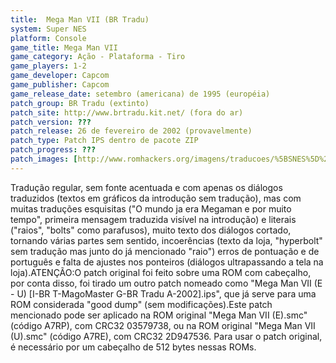 ```yaml
---
title:  Mega Man VII (BR Tradu)
system: Super NES
platform: Console
game_title: Mega Man VII
game_category: Ação - Plataforma - Tiro
game_players: 1-2
game_developer: Capcom
game_publisher: Capcom
game_release_date: setembro (americana) de 1995 (européia)
patch_group: BR Tradu (extinto)
patch_site: http://www.brtradu.kit.net/ (fora do ar)
patch_version: ???
patch_release: 26 de fevereiro de 2002 (provavelmente)
patch_type: Patch IPS dentro de pacote ZIP
patch_progress: ???
patch_images: [http://www.romhackers.org/imagens/traducoes/%5BSNES%5D%20Mega%20Man%20VII%20-%201.png,http://www.romhackers.org/imagens/traducoes/%5BSNES%5D%20Mega%20Man%20VII%20-%20BR%20Tradu%20-%202.png,http://www.romhackers.org/imagens/traducoes/%5BSNES%5D%20Mega%20Man%20VII%20-%20BR%20Tradu%20-%203.png]
---
```

Tradução regular, sem fonte acentuada e com apenas os diálogos traduzidos (textos em gráficos da introdução sem tradução), mas com muitas traduções esquisitas ("O mundo ja era Megaman e por muito tempo", primeira mensagem traduzida visível na introdução) e literais ("raios", "bolts" como parafusos), muito texto dos diálogos cortado, tornando várias partes sem sentido, incoerências (texto da loja, "hyperbolt" sem tradução mas junto do já mencionado "raio") erros de pontuação e de português e falta de ajustes nos ponteiros (diálogos ultrapassando a tela na loja).ATENÇÃO:O patch original foi feito sobre uma ROM com cabeçalho, por conta disso, foi tirado um outro patch nomeado como "Mega Man VII (E - U) [I-BR T-MagoMaster G-BR Tradu A-2002].ips", que já serve para uma ROM considerada "good dump" (sem modificações).Este patch mencionado pode ser aplicado na ROM original "Mega Man VII (E).smc" (código A7RP), com CRC32 03579738, ou na ROM original "Mega Man VII (U).smc" (código A7RE), com CRC32 2D947536. Para usar o patch original, é necessário por um cabeçalho de 512 bytes nessas ROMs.